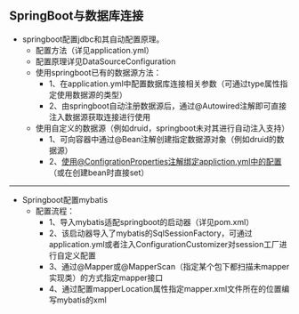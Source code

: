 SpringBoot与数据库连接
---
+ springboot配置jdbc和其自动配置原理。
    + 配置方法（详见application.yml）
    + 配置原理详见DataSourceConfiguration
    + 使用springboot已有的数据源方法：
        + 1、在application.yml中配置数据库连接相关参数（可通过type属性指定使用数据源的类型）
        + 2、由springboot自动注册数据源后，通过@Autowired注解即可直接注入数据源获取连接进行使用
    + 使用自定义的数据源（例如druid，springboot未对其进行自动注入支持）
        + 1、可向容器中通过@Bean注解创建指定数据源对象（例如druid的数据源）
        + 2、使用@ConfigrationProperties注解绑定appliction.yml中的配置（或在创建bean时直接set）
---
+ Springboot配置mybatis
    + 配置流程：
        + 1、导入mybatis适配springboot的启动器（详见pom.xml）
        + 2、该启动器导入了mybatis的SqlSessionFactory，可通过application.yml或者注入ConfigurationCustomizer对session工厂进行自定义配置
        + 3、通过@Mapper或@MapperScan（指定某个包下都扫描未mapper实现类）的方式指定mapper接口
        + 4、通过配置mapperLocation属性指定mapper.xml文件所在的位置编写mybatis的xml       
        